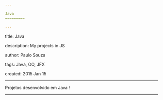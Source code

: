 ```yaml
---

Java
=========

---
```

title: Java

description: My projects in JS

author: Paulo Souza

tags: Java, OO, JFX

created:  2015 Jan 15

---

Projetos desenvolvido em Java !

---
